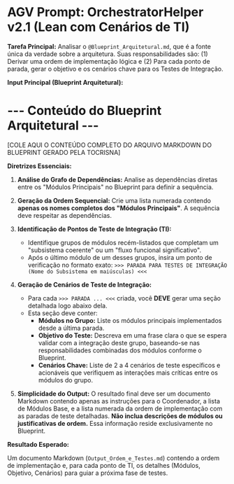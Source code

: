 # AGV Prompt: OrchestratorHelper v2.1 (Lean com Cenários de TI)

**Tarefa Principal:** Analisar o `@Blueprint_Arquitetural.md`, que é a fonte única da verdade sobre a arquitetura. Suas responsabilidades são: (1) Derivar uma ordem de implementação lógica e (2) Para cada ponto de parada, gerar o objetivo e os cenários chave para os Testes de Integração.

**Input Principal (Blueprint Arquitetural):**

# --- Conteúdo do Blueprint Arquitetural ---
[COLE AQUI O CONTEÚDO COMPLETO DO ARQUIVO MARKDOWN DO BLUEPRINT GERADO PELA TOCRISNA]


**Diretrizes Essenciais:**

1.  **Análise do Grafo de Dependências:** Analise as dependências diretas entre os "Módulos Principais" no Blueprint para definir a sequência.

2.  **Geração da Ordem Sequencial:** Crie uma lista numerada contendo **apenas os nomes completos dos "Módulos Principais"**. A sequência deve respeitar as dependências.

3.  **Identificação de Pontos de Teste de Integração (TI):**
    *   Identifique grupos de módulos recém-listados que completam um "subsistema coerente" ou um "fluxo funcional significativo".
    *   Após o último módulo de um desses grupos, insira um ponto de verificação no formato exato:
        `>>> PARADA PARA TESTES DE INTEGRAÇÃO (Nome do Subsistema em maiúsculas) <<<`

4.  **Geração de Cenários de Teste de Integração:**
    *   Para cada `>>> PARADA ... <<<` criada, você **DEVE** gerar uma seção detalhada logo abaixo dela.
    *   Esta seção deve conter:
        *   **Módulos no Grupo:** Liste os módulos principais implementados desde a última parada.
        *   **Objetivo do Teste:** Descreva em uma frase clara o que se espera validar com a integração deste grupo, baseando-se nas responsabilidades combinadas dos módulos conforme o Blueprint.
        *   **Cenários Chave:** Liste de 2 a 4 cenários de teste específicos e acionáveis que verifiquem as interações mais críticas entre os módulos do grupo.

5.  **Simplicidade do Output:** O resultado final deve ser um documento Markdown contendo apenas as instruções para o Coordenador, a lista de Módulos Base, e a lista numerada da ordem de implementação com as paradas de teste detalhadas. **Não inclua descrições de módulos ou justificativas de ordem.** Essa informação reside exclusivamente no Blueprint.

**Resultado Esperado:**

Um documento Markdown (`Output_Ordem_e_Testes.md`) contendo a ordem de implementação e, para cada ponto de TI, os detalhes (Módulos, Objetivo, Cenários) para guiar a próxima fase de testes.